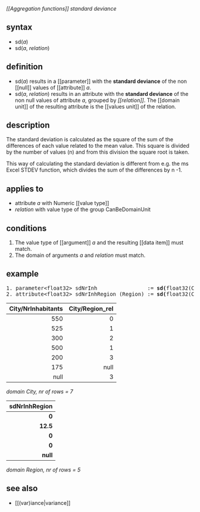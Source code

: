 *[[Aggregation functions]] standard deviance*

## syntax

- sd(*a*)
- sd(*a*, *relation*)

## definition

- sd(*a*) results in a [[parameter]] with the **standard deviance** of the non [[null]] values of [[attribute]] *a*.
- sd(*a*, *relation*) results in an attribute with the **standard deviance** of the non null values of attribute *a*, grouped by *[[relation]]*. The [[domain unit]] of the resulting attribute is the [[values unit]] of the relation.

## description

The standard deviation is calculated as the square of the sum of the differences of each value related to the mean value. This square is divided by the number of values (n) and from this division the square root is taken.

This way of calculating the standard deviation is different from e.g. the ms Excel STDEV function, which divides the sum of the differences by n -1.

## applies to

- attribute *a* with Numeric [[value type]]
- *relation* with value type of the group CanBeDomainUnit

## conditions

1.  The value type of [[argument]] *a* and the resulting [[data item]] must match.
2.  The domain of arguments *a* and *relation* must match.

## example

<pre>
1. parameter&lt;float32&gt; sdNrInh                := <B>sd(</B>float32(City/NrInhabitants)<B>)</B>;result = 155.46
2. attribute&lt;float32&gt; sdNrInhRegion (Region) := <B>sd(</B>float32(City/NrInhabitants), City/Region_rel<B>)</B>;
</pre>

| City/NrInhabitants | City/Region_rel |
|-------------------:|----------------:|
| 550                | 0               |
| 525                | 1               |
| 300                | 2               |
| 500                | 1               |
| 200                | 3               |
| 175                | null            |
| null               | 3               |

*domain City, nr of rows = 7*

| **sdNrInhRegion** |
|------------------:|
| **0**             |
| **12.5**          |
| **0**             |
| **0**             |
| **null**          |

*domain Region, nr of rows = 5*

## **see also**

- [[(var)iance|variance]]